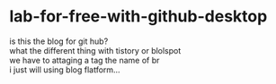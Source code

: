 # lab-for-free-with-github-desktop
is this the blog for git hub? <br>
what the different thing with tistory or blolspot <br>
we have to attaging a tag the name of br <br>
i just will using blog flatform...
